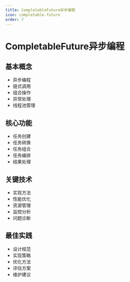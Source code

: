 ```yaml
---
title: CompletableFuture异步编程
icon: completable-future
order: 7
---
```


# CompletableFuture异步编程

## 基本概念
- 异步编程
- 链式调用
- 组合操作
- 异常处理
- 线程池管理

## 核心功能
- 任务创建
- 任务转换
- 任务组合
- 任务编排
- 结果处理

## 关键技术
- 实现方法
- 性能优化
- 资源管理
- 监控分析
- 问题诊断

## 最佳实践
- 设计规范
- 实现策略
- 优化方法
- 评估方案
- 维护建议
